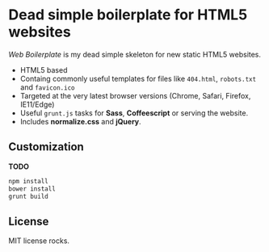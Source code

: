 Dead simple boilerplate for HTML5 websites
==========================================
*Web Boilerplate* is my dead simple skeleton for new static HTML5 websites.

- HTML5 based
- Containg commonly useful templates for files like `404.html`, `robots.txt` and `favicon.ico`
- Targeted at the very latest browser versions (Chrome, Safari, Firefox, IE11/Edge)
- Useful `grunt.js` tasks for **Sass**, **Coffeescript** or serving the website.
- Includes **normalize.css** and **jQuery**.

## Customization
**TODO**

```bash
npm install
bower install
grunt build
```

## License
MIT license rocks.
